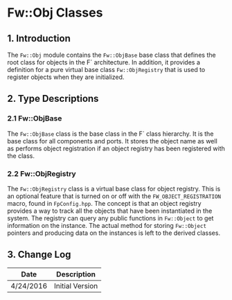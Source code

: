 # Fw::Obj Classes

## 1. Introduction

The `Fw::Obj` module contains the `Fw::ObjBase` base class that defines the root class for objects in the F´ architecture.
In addition, it provides a definition for a pure virtual base class `Fw::ObjRegistry` that is used to register objects
when they are initialized.

## 2. Type Descriptions

### 2.1 Fw::ObjBase

The `Fw::ObjBase` class is the base class in the F´ class hierarchy. It is the base class for all components 
and ports. It stores the object name as well as performs object registration if an object registry has been
registered with the class. 

### 2.2 Fw::ObjRegistry

The `Fw::ObjRegistry` class is a virtual base class for object registry. This is an optional feature that is
turned on or off with the `FW_OBJECT_REGISTRATION` macro, found in `FpConfig.hpp`. The concept is that
an object registry provides a way to track all the objects that have been instantiated in the system. The registry
can query any public functions in `Fw::Object` to get information on the instance. The actual method for storing
`Fw::Object` pointers and producing data on the instances is left to the derived classes.

## 3. Change Log

Date | Description
---- | -----------
4/24/2016 |  Initial Version



